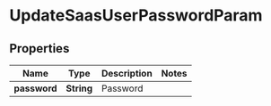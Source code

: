 

# UpdateSaasUserPasswordParam


## Properties

| Name | Type | Description | Notes |
|------------ | ------------- | ------------- | -------------|
|**password** | **String** | Password |  |



